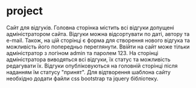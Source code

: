 # project
Сайт для  відгуків.
Головна сторінка містить всі відгуки допущені адміністратором сайта. Відгуки можна відсортувати по даті, автору та e-mail.
Також, на цій сторінці є форма для створення нового відгука та можливість його попередньо переглянути.
Ввійти на сайт може тільки адміністратор з логіном admin та паролем 123.
На сторінці адміністратора виводяться всі відгуки, їх статус та можливість редагувати їх.
Відгуки опубліковуються на головній сторінці після наданням їм статусу "принят".
Для відтворення шаблона сайту необхідно додати файли css bootstrap та jquery бібліотеку.

